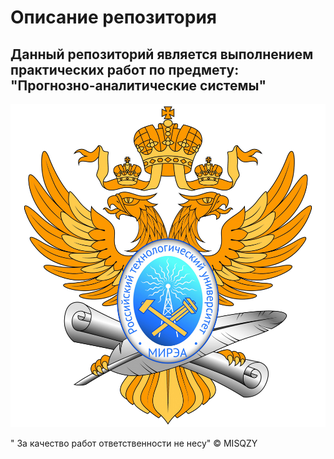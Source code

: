 # Описание репозитория

## Данный репозиторий является выполнением практических работ по предмету: "Прогнозно-аналитические системы"



<img src="MIREA_ICON.png" alt="drawing" width="600"/>
<br>

" За качество работ ответственности не несу"
© MISQZY